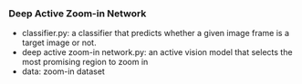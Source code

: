 ### Deep Active Zoom-in Network
- classifier.py: a classifier that predicts whether a given image frame is a target image or not. 
- deep active zoom-in network.py: an active vision model that selects the most promising region to zoom in
- data: zoom-in dataset
